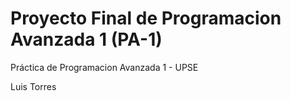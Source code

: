 # Proyecto Final de Programacion Avanzada 1 (PA-1)

Práctica de Programacion Avanzada 1 - UPSE


Luis Torres